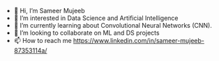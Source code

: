 - 👋 Hi, I’m Sameer Mujeeb
- 👀 I’m interested in Data Science and Artificial Intelligence
- 🌱 I’m currently learning about Convolutional Neural Networks (CNN).
- 💞️ I’m looking to collaborate on ML and DS projects
- 📫 How to reach me https://www.linkedin.com/in/sameer-mujeeb-87353114a/

<!---
SameerMujeeb2000/SameerMujeeb2000 is a ✨ special ✨ repository because its `README.md` (this file) appears on your GitHub profile.
You can click the Preview link to take a look at your changes.
--->
